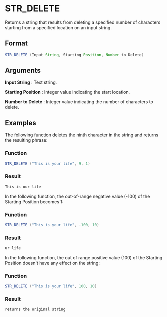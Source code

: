 # STR_DELETE
Returns a string that results from deleting a specified number of characters starting from a specified location on an input string.

## Format
```java
STR_DELETE (Input String, Starting Position, Number to Delete)
```

## Arguments
 
**Input String**
: Text string.

**Starting Position**
: Integer value indicating the start location.

**Number to Delete**
: Integer value indicating the number of characters to delete.

## Examples
The following function deletes the ninth character in the string and returns the resulting phrase:
 
### Function
```java
STR_DELETE ("This is your life", 9, 1)
```

### Result
```java
This is our life
```
In the following function, the out-of-range negative value (-100) of the Starting Position becomes 1:
 
### Function
```java
STR_DELETE ("This is your life", -100, 10)
```

### Result
```java
ur life
```
In the following function, the out of range positive value (100) of the Starting Position doesn't have any effect on the string:
 
### Function
```java
STR_DELETE ("This is your life", 100, 10)
```

### Result
```java
returns the original string
```